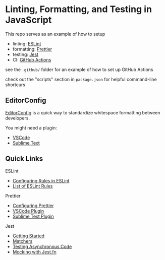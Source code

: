 # Linting, Formatting, and Testing in JavaScript

This repo serves as an example of how to setup

 - linting:    [ESLint](https://eslint.org/)
 - formatting: [Prettier](https://prettier.io/)
 - testing:    [Jest](https://jestjs.io/)
 - CI:         [GitHub Actions](https://docs.github.com/en/actions)

see the `.github/` folder for an example of how to set up GitHub Actions

check out the "scripts" section in `package.json` for helpful command-line shortcurs

## EditorConfig

[EditorConfig](https://editorconfig.org/) is a quick way to standardize whitespace formatting between developers.

You might need a plugin:
 - [VSCode](https://marketplace.visualstudio.com/items?itemName=EditorConfig.EditorConfig)
 - [Sublime Text](https://github.com/sindresorhus/editorconfig-sublime#readme)

## Quick Links

ESLint

 - [Configuring Rules in ESLint](https://eslint.org/docs/user-guide/configuring/rules#configuring-rules)
 - [List of ESLint Rules](https://eslint.org/docs/rules/)


Prettier

 - [Configuring Prettier](https://prettier.io/docs/en/configuration.html)
 - [VSCode Plugin](https://marketplace.visualstudio.com/items?itemName=esbenp.prettier-vscode)
 - [Sublime Text Plugin](https://github.com/jonlabelle/SublimeJsPrettier#readme)


Jest

 - [Getting Started](https://jestjs.io/docs/getting-started)
 - [Matchers](https://jestjs.io/docs/expect)
 - [Testing Asynchronous Code](https://jestjs.io/docs/asynchronous)
 - [Mocking with Jest.fn](https://jestjs.io/docs/mock-functions)

